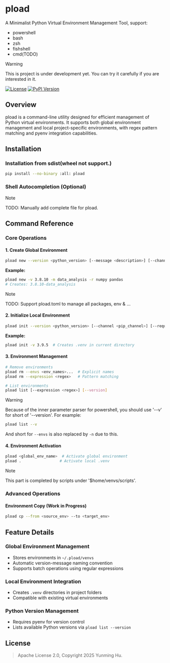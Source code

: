 # pload

A Minimalist Python Virtual Environment Management Tool, support: 

- powershell
- bash
- zsh
- fishshell
- cmd(TODO)

> [!WARNING]
> This is project is under development yet. You can try it carefully if you are interested in it.

[![License](https://img.shields.io/badge/License-Apache%202.0-blue.svg)](https://opensource.org/licenses/Apache-2.0)
[![PyPI Version](https://img.shields.io/pypi/v/pload?color=blue)](https://pypi.org/project/pload/)

## Overview

pload is a command-line utility designed for efficient management of Python virtual environments. It supports both global environment management and local project-specific environments, with regex pattern matching and pyenv integration capabilities.

## Installation

### Installation from sdist(wheel not support.)
```bash
pip install --no-binary :all: pload
```

### Shell Autocompletion (Optional)
> [!NOTE]
> TODO: Manually add complete file for pload.


## Command Reference

### Core Operations

#### 1. Create Global Environment
```bash
pload new --version <python_version> [--message <description>] [--channel <pip_channel>] [--requirements <packages>...]
```
**Example:**
```bash
pload new -v 3.8.10 -m data_analysis -r numpy pandas
# Creates: 3.8.10-data_analysis
```

> [!NOTE]
> TODO: Support pload.toml to manage all packages, env & ...

#### 2. Initialize Local Environment
```bash
pload init --version <python_version> [--channel <pip_channel>] [--requirements <packages>...]
```
**Example:**
```bash
pload init -v 3.9.5  # Creates .venv in current directory
```

#### 3. Environment Management
```bash
# Remove environments
pload rm --envs <env_names>...  # Explicit names
pload rm --expression <regex>   # Pattern matching

# List environments
pload list [--expression <regex>] [--version]
```
> [!WARNING]
> Because of the inner parameter parser for powershell, you should use '--v' for short of '--version'. For example: 
> 
> ```bash
> pload list --v
> ```
> And short for `--envs` is also replaced by `-n` due to this.  

#### 4. Environment Activation
```bash
pload <global_env_name>  # Activate global environment
pload .                 # Activate local .venv
```

> [!NOTE]
> This part is completed by scripts under '$home/venvs/scripts'.

### Advanced Operations

#### Environment Copy (Work in Progress)
```bash
pload cp --from <source_env> --to <target_env>
```

## Feature Details

### Global Environment Management
- Stores environments in `~/.pload/venvs`
- Automatic version-message naming convention
- Supports batch operations using regular expressions

### Local Environment Integration
- Creates `.venv` directories in project folders
- Compatible with existing virtual environments

### Python Version Management
- Requires pyenv for version control
- Lists available Python versions via `pload list --version`

## License

> Apache License 2.0, Copyright 2025 Yunming Hu.
